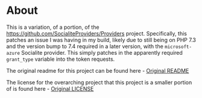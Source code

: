 # About

This is a variation, of a portion, of the https://github.com/SocialiteProviders/Providers project. Specifically, this patches an issue I was having in my build, likely due to still being on PHP 7.3 and the version bump to 7.4 required in a later version, with the `microsoft-azure` Socialite provider. This simply patches in the apparently required `grant_type` variable into the token requests.

The original readme for this project can be found here - [Original README](./README.md)  
  
The license for the overarching project that this project is a smaller portion of is found here - [Original LICENSE](./LICENSE)